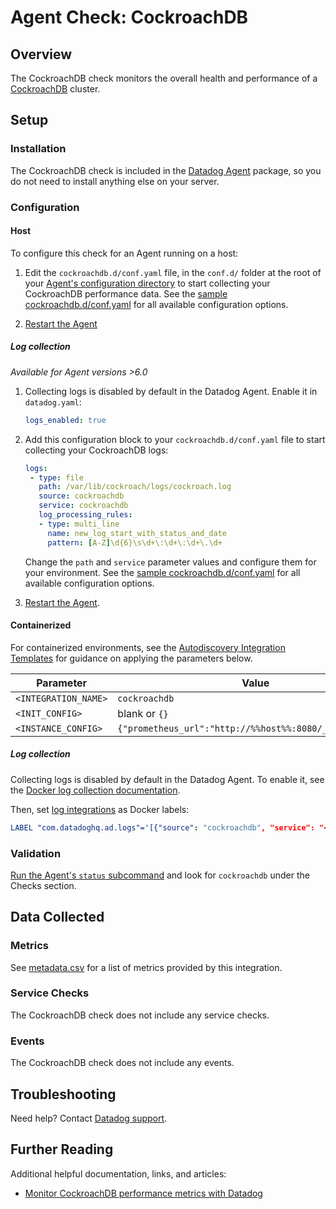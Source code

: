 # Agent Check: CockroachDB

## Overview

The CockroachDB check monitors the overall health and performance of a [CockroachDB][1] cluster.

## Setup

### Installation

The CockroachDB check is included in the [Datadog Agent][3] package, so you do not
need to install anything else on your server.

### Configuration

<!-- xxx tabs xxx -->
<!-- xxx tab "Host" xxx -->

#### Host

To configure this check for an Agent running on a host:

1. Edit the `cockroachdb.d/conf.yaml` file, in the `conf.d/` folder at the root of your [Agent's configuration directory][4] to start collecting your CockroachDB performance data. See the [sample cockroachdb.d/conf.yaml][5] for all available configuration options.

2. [Restart the Agent][6]
##### Log collection

_Available for Agent versions >6.0_

1. Collecting logs is disabled by default in the Datadog Agent. Enable it in `datadog.yaml`:

   ```yaml
   logs_enabled: true
   ```

2. Add this configuration block to your `cockroachdb.d/conf.yaml` file to start collecting your CockroachDB logs:

   ```yaml
   logs:
    - type: file
      path: /var/lib/cockroach/logs/cockroach.log
      source: cockroachdb
      service: cockroachdb
      log_processing_rules:
      - type: multi_line
        name: new_log_start_with_status_and_date
        pattern: [A-Z]\d{6}\s\d+\:\d+\:\d+\.\d+
   ```

    Change the `path` and `service` parameter values and configure them for your environment. See the [sample cockroachdb.d/conf.yaml][5] for all available configuration options.

3. [Restart the Agent][6].

<!-- xxz tab xxx -->
<!-- xxx tab "Containerized" xxx -->

#### Containerized

For containerized environments, see the [Autodiscovery Integration Templates][2] for guidance on applying the parameters below.

| Parameter            | Value                                                    |
| -------------------- | -------------------------------------------------------- |
| `<INTEGRATION_NAME>` | `cockroachdb`                                            |
| `<INIT_CONFIG>`      | blank or `{}`                                            |
| `<INSTANCE_CONFIG>`  | `{"prometheus_url":"http://%%host%%:8080/_status/vars"}` |

##### Log collection

Collecting logs is disabled by default in the Datadog Agent. To enable it, see the [Docker log collection documentation][11].

Then, set [log integrations][12] as Docker labels:

```yaml
LABEL "com.datadoghq.ad.logs"='[{"source": "cockroachdb", "service": "<SERVICE_NAME>"}]'
```

<!-- xxz tab xxx -->
<!-- xxz tabs xxx -->

### Validation

[Run the Agent's `status` subcommand][7] and look for `cockroachdb` under the Checks section.

## Data Collected

### Metrics

See [metadata.csv][8] for a list of metrics provided by this integration.

### Service Checks

The CockroachDB check does not include any service checks.

### Events

The CockroachDB check does not include any events.

## Troubleshooting

Need help? Contact [Datadog support][9].

## Further Reading

Additional helpful documentation, links, and articles:

- [Monitor CockroachDB performance metrics with Datadog][10]

[1]: https://www.cockroachlabs.com/product/cockroachdb
[2]: https://docs.datadoghq.com/agent/kubernetes/integrations/
[3]: https://app.datadoghq.com/account/settings#agent
[4]: https://docs.datadoghq.com/agent/guide/agent-configuration-files/
[5]: https://github.com/DataDog/integrations-core/blob/master/cockroachdb/datadog_checks/cockroachdb/data/conf.yaml.example
[6]: https://docs.datadoghq.com/agent/guide/agent-commands/#start-stop-and-restart-the-agent
[7]: https://docs.datadoghq.com/agent/guide/agent-commands/#agent-status-and-information
[8]: https://github.com/DataDog/integrations-core/blob/master/cockroachdb/metadata.csv
[9]: https://docs.datadoghq.com/help/
[10]: https://www.datadoghq.com/blog/monitor-cockroachdb-performance-metrics-with-datadog
[11]: https://docs.datadoghq.com/agent/docker/log/?tab=containerinstallation#log-integrations
[12]: https://docs.datadoghq.com/agent/docker/log/?tab=containerinstallation#log-integrations
